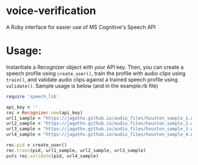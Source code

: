 # voice-verification
A Ruby interface for easier use of MS Cognitive's Speech API

# Usage:
Instantiate a Recognizer object with your API key. Then, you can create a speech
profile using `create_user()`, train the profile with audio clips using `train()`, and
validate audio clips against a trained speech profile using `validate()`. Sample usage
is below (and in the example.rb file)

```ruby
require 'speech_lib'

api_key = ''
rec = Recognizer.new(api_key)
url1_sample = "https://jagathv.github.io/audio_files/houston_sample_1.wav"
url2_sample = "https://jagathv.github.io/audio_files/houston_sample_2.wav"
url3_sample = "https://jagathv.github.io/audio_files/houston_sample_3.wav"
url4_sample = "https://jagathv.github.io/audio_files/houston_sample_4.wav"

rec.pid = create_user()
rec.train(pid, url1_sample, url2_sample, url3_sample)
puts rec.validate(pid, url4_sample)
```
